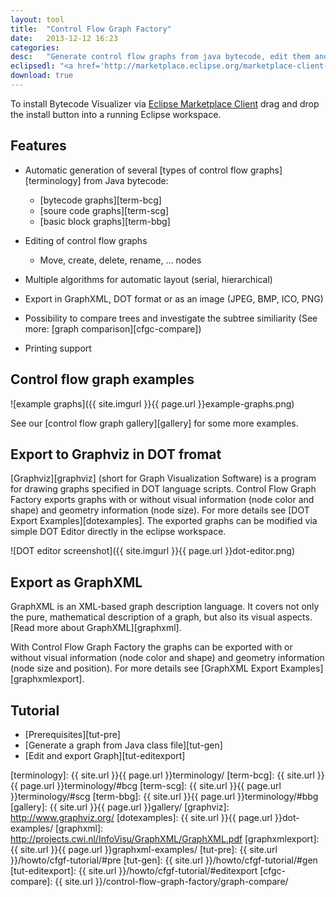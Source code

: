 ```yaml
---
layout:	tool
title:	"Control Flow Graph Factory"
date:	2013-12-12 16:23
categories:
desc:	"Generate control flow graphs from java bytecode, edit them and export to GraphXML, DOT or several image formats."
eclipsedl: "<a href='http://marketplace.eclipse.org/marketplace-client-intro?mpc_install=679' title='Drag and drop into a running Eclipse Indigo workspace to install Control Flow Graph Factory'> <img src='http://marketplace.eclipse.org/misc/installbutton.png'/> </a>"
download: true
---
```


To install Bytecode Visualizer via [Eclipse Marketplace Client][marketplace]
drag and drop the install button into a running Eclipse workspace.




Features
--------

* Automatic generation of several [types of control flow graphs][terminology]
  from Java bytecode: 
  	+ [bytecode graphs][term-bcg]
	+ [soure code graphs][term-scg]
	+ [basic block graphs][term-bbg]
	

* Editing of control flow graphs 
	+ Move, create, delete, rename, ... nodes

* Multiple algorithms for automatic layout (serial, hierarchical)
* Export in GraphXML, DOT format or as an image (JPEG, BMP, ICO, PNG)
* Possibility to compare trees and investigate the subtree similiarity (See more: [graph comparison][cfgc-compare])
* Printing support




Control flow graph examples
---------------------------

![example graphs]({{ site.imgurl }}{{ page.url }}example-graphs.png)

See our [control flow graph gallery][gallery] for some more examples.




Export to Graphviz in DOT fromat
--------------------------------

[Graphviz][graphviz] (short for Graph Visualization Software) is a program for
drawing graphs specified in DOT language scripts. Control Flow Graph Factory
exports graphs with or without visual information (node color and shape) and
geometry information (node size). For more details see [DOT Export
Examples][dotexamples]. The exported graphs can be modified via simple DOT
Editor directly in the eclipse workspace. 

![DOT editor screenshot]({{ site.imgurl }}{{ page.url }}dot-editor.png)




Export as GraphXML
------------------

GraphXML is an XML-based graph description language. It covers not only the
pure, mathematical description of a graph, but also its visual aspects. [Read
more about GraphXML][graphxml]. 

With Control Flow Graph Factory the graphs can be exported with or without
visual information (node color and shape) and geometry information (node size
and position). For more details see [GraphXML Export Examples][graphxmlexport]. 




Tutorial
--------

* [Prerequisites][tut-pre]
* [Generate a graph from Java class file][tut-gen]
* [Edit and export Graph][tut-editexport]


[marketplace]: http://marketplace.eclipse.org/marketplace-client-intro
[terminology]: {{ site.url }}{{ page.url }}terminology/
[term-bcg]: {{ site.url }}{{ page.url }}terminology/#bcg
[term-scg]: {{ site.url }}{{ page.url }}terminology/#scg
[term-bbg]: {{ site.url }}{{ page.url }}terminology/#bbg
[gallery]: {{ site.url }}{{ page.url }}gallery/
[graphviz]: http://www.graphviz.org/
[dotexamples]: {{ site.url }}{{ page.url }}dot-examples/
[graphxml]: http://projects.cwi.nl/InfoVisu/GraphXML/GraphXML.pdf
[graphxmlexport]: {{ site.url }}{{ page.url }}graphxml-examples/
[tut-pre]: {{ site.url }}/howto/cfgf-tutorial/#pre
[tut-gen]: {{ site.url }}/howto/cfgf-tutorial/#gen
[tut-editexport]: {{ site.url }}/howto/cfgf-tutorial/#editexport
[cfgc-compare]: {{ site.url }}/control-flow-graph-factory/graph-compare/